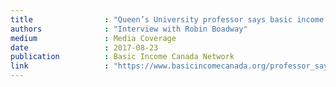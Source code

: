 ```yaml
---
title                : "Queen’s University professor says basic income could be financed for all Canadians"
authors              : "Interview with Robin Boadway"
medium               : Media Coverage
date                 : 2017-08-23
publication          : Basic Income Canada Network
link                 : "https://www.basicincomecanada.org/professor_says_basic_income_could_be_financed_for_all_canadians"
---
```

